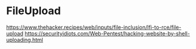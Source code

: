 # FileUpload

https://www.thehacker.recipes/web/inputs/file-inclusion/lfi-to-rce/file-upload
https://securityidiots.com/Web-Pentest/hacking-website-by-shell-uploading.html
